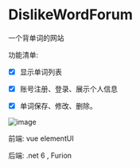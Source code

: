 # DislikeWordForum
一个背单词的网站


功能清单:
- [x] 显示单词列表
- [x] 账号注册、登录、展示个人信息
- [x] 单词保存、修改、删除。


![image](https://user-images.githubusercontent.com/30288645/217815870-120d84ef-81ca-45d3-8916-2d42a8223fda.png)

前端:
 vue  elementUI
 
后端:
 .net 6 , Furion
